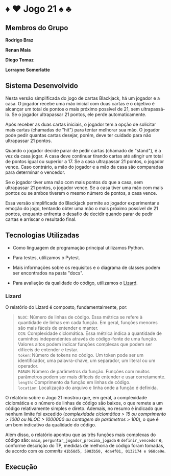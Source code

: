 
# ♦ ♥  Jogo 21  ♠ ♣

## Membros do Grupo

**Rodrigo Braz**

**Renan Maia**

**Diego Tomaz**

**Lorrayne Somerlatte**

## Sistema Desenvolvido

Nesta versão simplificada do jogo de cartas Blackjack, há um jogador e a casa. O jogador recebe uma mão inicial com duas cartas e o objetivo é alcançar um total de pontos o mais próximo possível de 21, sem ultrapassá-lo. Se o jogador ultrapassar 21 pontos, ele perde automaticamente.

Após receber as duas cartas iniciais, o jogador tem a opção de solicitar mais cartas (chamadas de "hit") para tentar melhorar sua mão. O jogador pode pedir quantas cartas desejar, porém, deve ter cuidado para não ultrapassar 21 pontos.

Quando o jogador decide parar de pedir cartas (chamado de "stand"), é a vez da casa jogar. A casa deve continuar tirando cartas até atingir um total de pontos igual ou superior a 17. Se a casa ultrapassar 21 pontos, o jogador vence. Caso contrário, a mão do jogador e a mão da casa são comparadas para determinar o vencedor.

Se o jogador tiver uma mão com mais pontos do que a casa, sem ultrapassar 21 pontos, o jogador vence. Se a casa tiver uma mão com mais pontos ou se ambos tiverem o mesmo número de pontos, a casa vence.

Essa versão simplificada do Blackjack permite ao jogador experimentar a emoção do jogo, tentando obter uma mão o mais próximo possível de 21 pontos, enquanto enfrenta o desafio de decidir quando parar de pedir cartas e arriscar o resultado final.

## Tecnologias Utilizadas

- Como linguagem de programação principal utilizamos Python.

- Para testes, utilizamos o Pytest.

- Mais informações sobre os requisitos e o diagrama de classes podem ser encontrados na pasta "docs".
- Para avaliação da qualidade do código, utilizamos o [Lizard](https://github.com/terryyin/lizard).

### Lizard
O relatório do Lizard é composto, fundamentalmente, por:

>`NLOC`: Número de linhas de código. Essa métrica se refere à quantidade de linhas em cada função. Em geral, funções menores são mais fáceis de entender e manter. </br>
>`CCN`: Complexidade ciclomática. Essa métrica indica a quantidade de caminhos independentes através do código-fonte de uma função. Valores altos podem indicar funções complexas que podem ser difíceis de entender e testar.</br>
>`token`: Número de tokens no código. Um token pode ser um identificador, uma palavra-chave, um separador, um literal ou um operador.</br>
>`PARAM`: Número de parâmetros da função. Funções com muitos parâmetros podem ser mais difíceis de entender e usar corretamente.</br>
>`length`: Comprimento da função em linhas de código.</br>
>`location`: Localização do arquivo e linha onde a função é definida.</br>

O relatório sobre o Jogo 21 mostrou que, em geral, a complexidade ciclomática e o número de linhas de código são baixos, o que remete a um código relativamente simples e direto. Ademais, no resumo é indicado que nenhum limite foi excedido (*complexidade ciclomática > 15 ou comprimento > 1000 ou NLOC > 1000000 ou contagem de parâmetros > 100*), o que é um bom indicativo da qualidade do código.

Além disso, o relatório apontou que as três funções mais complexas do código são: `main`, `perguntar_jogador_proxima_jogada` e `definir_vencedor` e, conforme descrição do TP, medidas de melhoria de código foram tomadas, de acordo com os *commits* `41b58d5, 5903b50, 4da4f01, 0132174 e 968ce9e`.

## Execução
